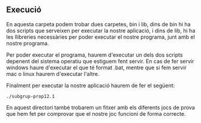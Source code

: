 ## Execució 

En aquesta carpeta podem trobar dues carpetes, bin i lib, dins de bin hi ha dos scripts que serveixen per executar la nostre aplicació, i dins de lib, hi ha les llibreries necessàries per poder executar el nostre programa, 
junt amb el nostre programa.

Per poder executar el programa, haurem d'executar un dels dos scripts depenent del sistema operatiu que estiguem fent servir. 
En cas de fer servir windows haure d'executar el que té format .bat, mentre que si fem servir mac o linux haurem d'executar l'altre.

Finalment per executar la nostre aplicació haurem de fer el següent:

```
./subgrup-prop12.1
```

En aquest directori també trobarem un fitxer amb els diferents jocs de prova que hem fet per comprovar que el nostre joc funcioni de forma correcte.
